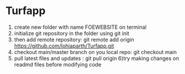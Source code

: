 # Turfapp

1) create new folder with name FOEWEBSITE on terminal
2) initialize git repository in the folder using git init
3) then add remote repository: git remote add origin https://github.com/lohiaparth/Turfapp.git
4) checkout main/master branch on you local repo: git checkout main
5) pull latest files and updates : git pull origin
6)try making changes on readmd files before modifying code
